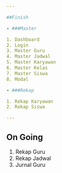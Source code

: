 ```yaml
---

##Finish

- ###Master

1. Dashboard
2. Login
3. Master Guru
4. Master Jadwal
5. Master Karyawan
6. Master Kelas
7. Master Siswa
8. Modal

- ###Rekap

1. Rekap Karyawan
2. Rekap Siswa

---
```


## On Going

1. Rekap Guru
2. Rekap Jadwal
3. Jurnal Guru
